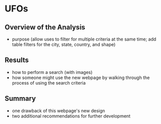 # UFOs

## Overview of the Analysis
- purpose (allow uses to filter for multiple criteria at the same time; add table filters for the city, state, country, and shape)


## Results
- how to perform a search (with images)
- how someone might use the new webpage by walking through the process of using the search criteria


## Summary
- one drawback of this webpage's new design
- two additional recommendations for further development

